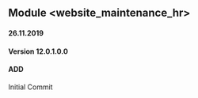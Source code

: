 ## Module <website_maintenance_hr>

#### 26.11.2019
#### Version 12.0.1.0.0
#### ADD
Initial Commit
